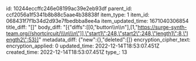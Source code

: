 id: 10244eccffc246e08199ac39e2eb93df
parent_id: ccf2056a1f5341b8b88c5aae4b38838f
item_type: 1
item_id: 068431f7f1b34d2d93e7fbedbba8ee4a
item_updated_time: 1671040306854
title_diff: "[]"
body_diff: "[{\"diffs\":[[0,\"button\\\n\\\n\"],[1,\"https://surge-synth-team.org//shortcircuit/\\\n\\\n\"]],\"start1\":248,\"start2\":248,\"length1\":8,\"length2\":53}]"
metadata_diff: {"new":{},"deleted":[]}
encryption_cipher_text: 
encryption_applied: 0
updated_time: 2022-12-14T18:53:07.451Z
created_time: 2022-12-14T18:53:07.451Z
type_: 13